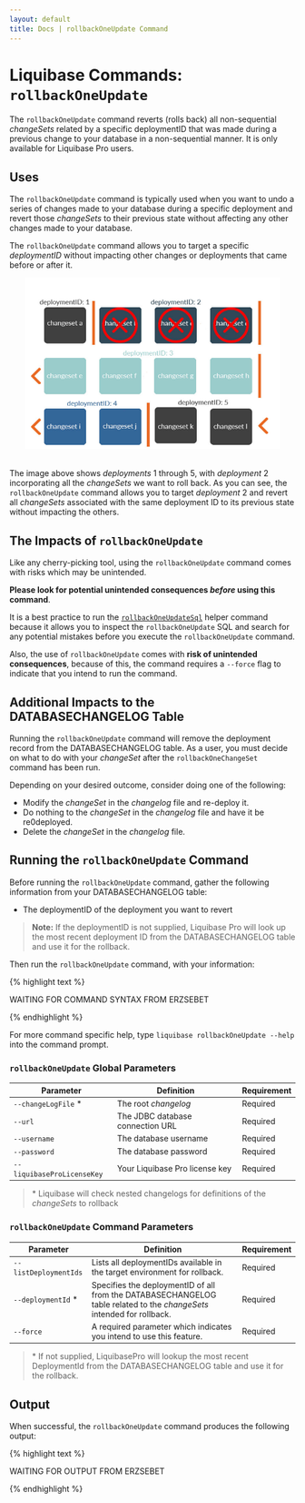 ```yaml
---
layout: default
title: Docs | rollbackOneUpdate Command
---
```


# Liquibase Commands: `rollbackOneUpdate`
The `rollbackOneUpdate` command reverts (rolls back) all non-sequential  *changeSets* related by a specific deploymentID that was made during a previous change to your database in a non-sequential manner. It is only available for Liquibase Pro users.

## Uses
The `rollbackOneUpdate` command is typically used when you want to undo a series of changes made to your database during a specific deployment and revert those *changeSets* to their previous state without affecting any other changes made to your database.

The `rollbackOneUpdate` command allows you to target a specific *deploymentID* without impacting other changes or deployments that came before or after it.

<div align="center"><img src="/images/rollback_pro-target-one-update.jpg" width="450px" alt="Image example of rollbackOneUpdate" /></div>
<br />

The image above shows *deployments* 1 through 5, with *deployment* 2 incorporating all the *changeSets* we want to roll back. As you can see, the `rollbackOneUpdate` command allows you to target *deployment* 2 and revert all *changeSets* associated with the same deployment ID to its previous state without impacting the others.

## The Impacts of `rollbackOneUpdate`
Like any cherry-picking tool, using the `rollbackOneUpdate` command comes with risks which may be unintended.

**Please look for potential unintended consequences *before* using this command**.

It is a best practice to run the [`rollbackOneUpdateSql`](/documentation/rollbackoneupdatesql.html) helper command because it allows you to inspect the `rollbackOneUpdate` SQL and search for any potential mistakes before you execute the `rollbackOneUpdate` command.

Also, the use of `rollbackOneUpdate` comes with **risk of unintended consequences**, because of this, the command requires a `--force` flag to indicate that you intend to run the command.

## Additional Impacts to the DATABASECHANGELOG Table
Running the `rollbackOneUpdate` command will remove the deployment record from the DATABASECHANGELOG table. As a user, you must decide on what to do with your *changeSet* after the `rollbackOneChangeSet` command has been run.

Depending on your desired outcome, consider doing one of the following:
- Modify the *changeSet* in the *changelog* file and re-deploy it.
- Do nothing to the *changeSet* in the *changelog* file and have it be re0deployed.
- Delete the *changeSet* in the *changelog* file.

## Running the `rollbackOneUpdate` Command
Before running the `rollbackOneUpdate` command, gather the following information from your DATABASECHANGELOG table:
- The deploymentID of the deployment you want to revert

>**Note:** If the deploymentID is not supplied, Liquibase Pro will look up the most recent deployment ID from the DATABASECHANGELOG table and use it for the rollback.

Then run the `rollbackOneUpdate` command, with your information:

{% highlight text %}

WAITING FOR COMMAND SYNTAX FROM ERZSEBET

{% endhighlight %}

For more command specific help, type `liquibase rollbackOneUpdate --help` into the command prompt.

### `rollbackOneUpdate` Global Parameters

 Parameter | Definition | Requirement
 --- | --- | ---
 `--changeLogFile` * | The root *changelog* | Required
 `--url` | The JDBC database connection URL | Required
 `--username` | The database username | Required
 `--password` | The database password | Required
 `--liquibaseProLicenseKey` | Your Liquibase Pro license key | Required

> &#42; Liquibase will check nested changelogs for definitions of the *changeSets* to rollback

### `rollbackOneUpdate` Command Parameters

 Parameter | Definition | Requirement
 --- | --- | ---
 `--listDeploymentIds` | Lists all deploymentIDs available in the target environment for rollback. | Required
 `--deploymentId` * | Specifies the deploymentID of all from the DATABASECHANGELOG table related to the *changeSets* intended for rollback. | Required
 `--force` | A required parameter which indicates you intend to use this feature. | Required

> &#42; If not supplied, LiquibasePro will lookup the most recent DeploymentId from the DATABASECHANGELOG table and use it for the rollback.

## Output
When successful, the `rollbackOneUpdate` command produces the following output:

{% highlight text %}

WAITING FOR OUTPUT FROM ERZSEBET

{% endhighlight %}
